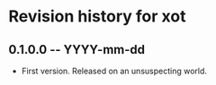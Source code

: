 # Revision history for xot

## 0.1.0.0 -- YYYY-mm-dd

* First version. Released on an unsuspecting world.
